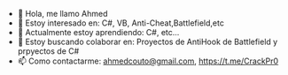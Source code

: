 - 👋 Hola, me llamo Ahmed
- 👀 Estoy interesado en: C#, VB, Anti-Cheat,Battlefield,etc
- 🌱 Actualmente estoy aprendiendo: C#, etc...
- 💞️ Estoy buscando colaborar en: Proyectos de AntiHook de Battlefield y prpyectos de C#
- 📫 Como contactarme: ahmedcouto@gmail.com, https://t.me/CrackPr0

<!---
AhmedCMGT/AhmedCMGT is a ✨ special ✨ repository because its `README.md` (this file) appears on your GitHub profile.
You can click the Preview link to take a look at your changes.
--->
